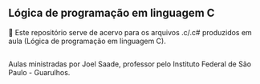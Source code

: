 
## Lógica de programação em linguagem C ##
📖 Este repositório serve de acervo para os arquivos .c/.c# produzidos em aula (Lógica de programação em linguagem C).

##

Aulas ministradas por Joel Saade, professor pelo Instituto Federal de São Paulo - Guarulhos.
